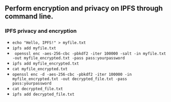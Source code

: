 ## Perform encryption and privacy on IPFS through command line.  
### IPFS privacy and encryption
- ``echo "Hello, IPFS!" > myfile.txt``
- ``` ipfs add myfile.txt ```
- ``` openssl enc -aes-256-cbc -pbkdf2 -iter 100000 -salt -in myfile.txt -out myfile_encrypted.txt -pass pass:yourpassword```
- ``` ipfs add myfile_encrypted.txt ```
- ``` cat myfile_encrypted.txt ```
- ``` openssl enc -d -aes-256-cbc -pbkdf2 -iter 100000 -in myfile_encrypted.txt -out decrypted_file.txt -pass pass:yourpassword ```
- ```cat decrypted_file.txt```
- ``` ipfs add decrypted_file.txt ```
